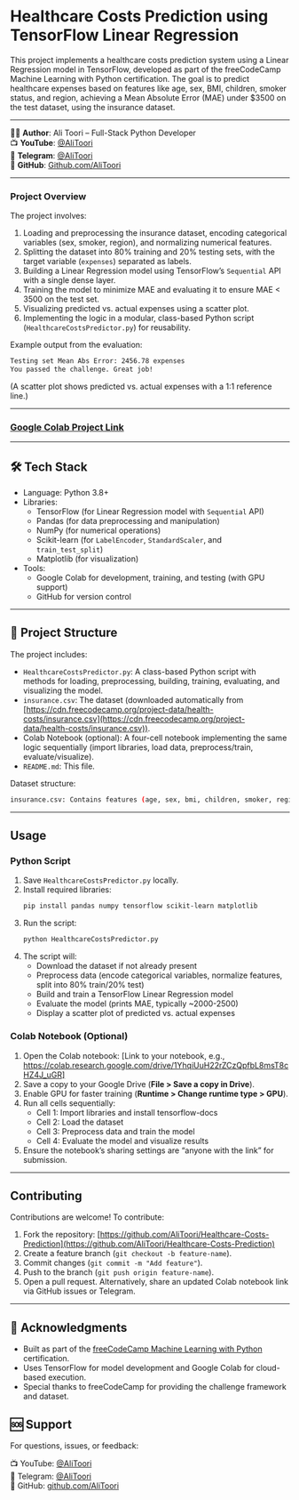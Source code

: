 # Healthcare Costs Prediction using TensorFlow Linear Regression

This project implements a healthcare costs prediction system using a Linear Regression model in TensorFlow, developed as part of the freeCodeCamp Machine Learning with Python certification. The goal is to predict healthcare expenses based on features like age, sex, BMI, children, smoker status, and region, achieving a Mean Absolute Error (MAE) under $3500 on the test dataset, using the insurance dataset.

---

👨‍💻 **Author**: Ali Toori – Full-Stack Python Developer  
📺 **YouTube**: [@AliToori](https://youtube.com/@AliToori)  
💬 **Telegram**: [@AliToori](https://t.me/@AliToori)  
📂 **GitHub**: [Github.com/AliToori](https://github.com/AliToori)

---

### Project Overview
The project involves:
1. Loading and preprocessing the insurance dataset, encoding categorical variables (sex, smoker, region), and normalizing numerical features.
2. Splitting the dataset into 80% training and 20% testing sets, with the target variable (`expenses`) separated as labels.
3. Building a Linear Regression model using TensorFlow’s `Sequential` API with a single dense layer.
4. Training the model to minimize MAE and evaluating it to ensure MAE < 3500 on the test set.
5. Visualizing predicted vs. actual expenses using a scatter plot.
6. Implementing the logic in a modular, class-based Python script (`HealthcareCostsPredictor.py`) for reusability.

Example output from the evaluation:
```bash
Testing set Mean Abs Error: 2456.78 expenses
You passed the challenge. Great job!
```
(A scatter plot shows predicted vs. actual expenses with a 1:1 reference line.)

---

### [Google Colab Project Link](https://colab.research.google.com/drive/1YhqiUuH22rZCzQpfbL8msT8cHZ4J_uGR#scrollTo=Xe7RXH3N3CWU)

---

## 🛠 Tech Stack
* Language: Python 3.8+
* Libraries:
  * TensorFlow (for Linear Regression model with `Sequential` API)
  * Pandas (for data preprocessing and manipulation)
  * NumPy (for numerical operations)
  * Scikit-learn (for `LabelEncoder`, `StandardScaler`, and `train_test_split`)
  * Matplotlib (for visualization)
* Tools:
  * Google Colab for development, training, and testing (with GPU support)
  * GitHub for version control

---

## 📂 Project Structure
The project includes:
* `HealthcareCostsPredictor.py`: A class-based Python script with methods for loading, preprocessing, building, training, evaluating, and visualizing the model.
* `insurance.csv`: The dataset (downloaded automatically from [https://cdn.freecodecamp.org/project-data/health-costs/insurance.csv](https://cdn.freecodecamp.org/project-data/health-costs/insurance.csv)).
* Colab Notebook (optional): A four-cell notebook implementing the same logic sequentially (import libraries, load data, preprocess/train, evaluate/visualize).
* `README.md`: This file.

Dataset structure:
```bash
insurance.csv: Contains features (age, sex, bmi, children, smoker, region) and target (expenses)
```

---

## Usage
### Python Script
1. Save `HealthcareCostsPredictor.py` locally.
2. Install required libraries:
   ```bash
   pip install pandas numpy tensorflow scikit-learn matplotlib
   ```
3. Run the script:
   ```bash
   python HealthcareCostsPredictor.py
   ```
4. The script will:
   - Download the dataset if not already present
   - Preprocess data (encode categorical variables, normalize features, split into 80% train/20% test)
   - Build and train a TensorFlow Linear Regression model
   - Evaluate the model (prints MAE, typically ~2000-2500)
   - Display a scatter plot of predicted vs. actual expenses

### Colab Notebook (Optional)
1. Open the Colab notebook: [Link to your notebook, e.g., https://colab.research.google.com/drive/1YhqiUuH22rZCzQpfbL8msT8cHZ4J_uGR]
2. Save a copy to your Google Drive (**File > Save a copy in Drive**).
3. Enable GPU for faster training (**Runtime > Change runtime type > GPU**).
4. Run all cells sequentially:
   - Cell 1: Import libraries and install tensorflow-docs
   - Cell 2: Load the dataset
   - Cell 3: Preprocess data and train the model
   - Cell 4: Evaluate the model and visualize results
5. Ensure the notebook’s sharing settings are “anyone with the link” for submission.

---

## Contributing
Contributions are welcome! To contribute:
1. Fork the repository: [https://github.com/AliToori/Healthcare-Costs-Prediction](https://github.com/AliToori/Healthcare-Costs-Prediction)
2. Create a feature branch (`git checkout -b feature-name`).
3. Commit changes (`git commit -m "Add feature"`).
4. Push to the branch (`git push origin feature-name`).
5. Open a pull request.
Alternatively, share an updated Colab notebook link via GitHub issues or Telegram.

---

## 🙏 Acknowledgments
- Built as part of the [freeCodeCamp Machine Learning with Python](https://www.freecodecamp.org/learn/machine-learning-with-python) certification.
- Uses TensorFlow for model development and Google Colab for cloud-based execution.
- Special thanks to freeCodeCamp for providing the challenge framework and dataset.

## 🆘 Support
For questions, issues, or feedback:  

📺 YouTube: [@AliToori](https://youtube.com/@AliToori)  
💬 Telegram: [@AliToori](https://t.me/@AliToori)  
📂 GitHub: [github.com/AliToori](https://github.com/AliToori)